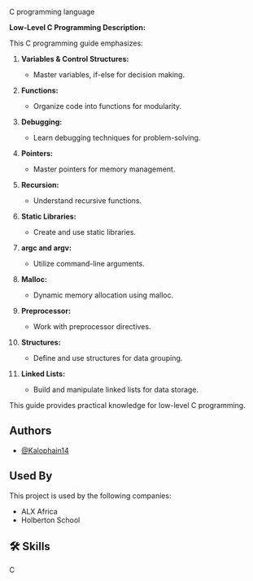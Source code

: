 C programming language

**Low-Level C Programming Description:**

This C programming guide emphasizes:

1. **Variables & Control Structures:**
   - Master variables, if-else for decision making.
   
2. **Functions:**
   - Organize code into functions for modularity.
   
3. **Debugging:**
   - Learn debugging techniques for problem-solving.
   
4. **Pointers:**
   - Master pointers for memory management.
   
5. **Recursion:**
   - Understand recursive functions.
   
6. **Static Libraries:**
   - Create and use static libraries.
   
7. **argc and argv:**
   - Utilize command-line arguments.
   
8. **Malloc:**
   - Dynamic memory allocation using malloc.
   
9. **Preprocessor:**
   - Work with preprocessor directives.
   
10. **Structures:**
    - Define and use structures for data grouping.
    
11. **Linked Lists:**
    - Build and manipulate linked lists for data storage.

This guide provides practical knowledge for low-level C programming.
## Authors

- [@Kalophain14](https://github.com/Kalophain14)


## Used By

This project is used by the following companies:

- ALX Africa
- Holberton School


## 🛠 Skills
C

